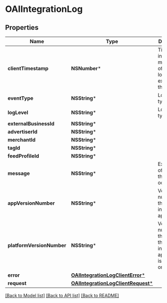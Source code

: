 # OAIIntegrationLog

## Properties
Name | Type | Description | Notes
------------ | ------------- | ------------- | -------------
**clientTimestamp** | **NSNumber*** | Timestamp in milliseconds of when the log was executed at the client. | 
**eventType** | **NSString*** | Log event type | 
**logLevel** | **NSString*** | Log level type | 
**externalBusinessId** | **NSString*** |  | [optional] 
**advertiserId** | **NSString*** |  | [optional] 
**merchantId** | **NSString*** |  | [optional] 
**tagId** | **NSString*** |  | [optional] 
**feedProfileId** | **NSString*** |  | [optional] 
**message** | **NSString*** | Explanation of the event that occured. | [optional] 
**appVersionNumber** | **NSString*** | Version number of the integration application. | [optional] 
**platformVersionNumber** | **NSString*** | Version number of the platform the integration application is running on. | [optional] 
**error** | [**OAIIntegrationLogClientError***](OAIIntegrationLogClientError.md) |  | [optional] 
**request** | [**OAIIntegrationLogClientRequest***](OAIIntegrationLogClientRequest.md) |  | [optional] 

[[Back to Model list]](../README.md#documentation-for-models) [[Back to API list]](../README.md#documentation-for-api-endpoints) [[Back to README]](../README.md)


